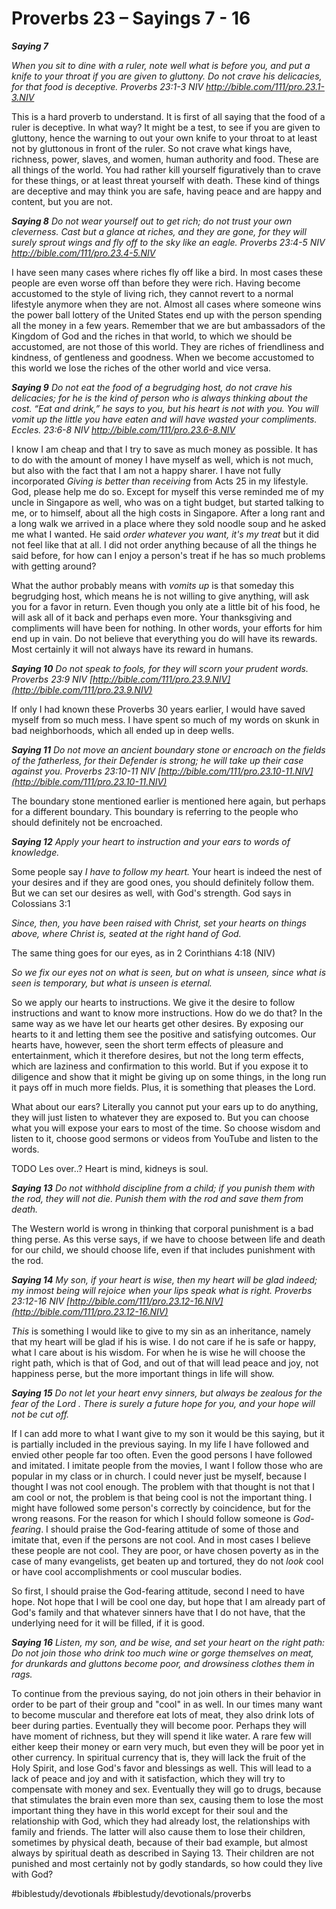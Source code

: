 # Proverbs 23 – Sayings 7 - 16
***Saying 7***

*When you sit to dine with a ruler, note well what is before you, and put a knife to your throat if you are given to gluttony. Do not crave his delicacies, for that food is deceptive.*
*Proverbs 23:1‭-‬3 NIV*
*http://bible.com/111/pro.23.1-3.NIV*

This is a hard proverb to understand. It is first of all saying that the food of a ruler is deceptive. In what way?
It might be a test, to see if you are given to gluttony, hence the warning to out your own knife to your throat to at least not by gluttonous in front of the ruler.
So not crave what kings have, richness, power, slaves, and women, human authority and food. These are all things of the world. You had rather kill yourself figuratively than to crave for these things, or at least threat yourself with death. These kind of things are deceptive and may think you are safe, having peace and are happy and content, but you are not.
 
 
***Saying 8***
*Do not wear yourself out to get rich; do not trust your own cleverness. Cast but a glance at riches, and they are gone, for they will surely sprout wings and fly off to the sky like an eagle.*
*Proverbs 23:4‭-‬5 NIV*
*http://bible.com/111/pro.23.4-5.NIV*

I have seen many cases where riches fly off like a bird. In most cases these people are even worse off than before they were rich. Having become accustomed to the style of living rich, they cannot revert to a normal lifestyle anymore when they are not.
Almost all cases where someone wins the power ball lottery of the United States end up with the person spending all the money in a few years.
Remember that we are but ambassadors of the Kingdom of God and the riches in that world, to which we should be accustomed, are not those of this world. They are riches of friendliness and kindness, of gentleness and goodness.
When we become accustomed to this world we lose the riches of the other world and vice versa.

***Saying 9***
*Do not eat the food of a begrudging host, do not crave his delicacies; for he is the kind of person who is always thinking about the cost. “Eat and drink,” he says to you, but his heart is not with you.*
*You will vomit up the little you have eaten and will have wasted your compliments.*
*Eccles. 23:6‭-‬8 NIV*
*http://bible.com/111/pro.23.6-8.NIV*

I know I am cheap and that I try to save as much money as possible. It has to do with the amount of money I have myself as well, which is not much, but also with the fact that I am not a happy sharer. I have not fully incorporated *Giving is better than receiving* from Acts 25 in my lifestyle. God, please help me do so. 
Except for myself this verse reminded me of my uncle in Singapore as well, who was on a tight budget, but started talking to me, or to himself, about all the high costs in Singapore. After a long rant and a long walk we arrived in a place where they sold noodle soup and he asked me what I wanted.
He said *order whatever you want, it's my treat* but it did not feel like that at all. I did not order anything because of all the things he said before, for how can I enjoy a person's treat if he has so much problems with getting around? 

What the author probably means with *vomits up* is that someday this begrudging host, which means he is not willing to give anything, will ask you for a favor in return. Even though you only ate a little bit of his food, he will ask all of it back and perhaps even more. Your thanksgiving and compliments will have been for nothing. In other words, your efforts for him end up in vain. 
Do not believe that everything you do will have its rewards. Most certainly it will not always have its reward in humans.

***Saying 10***
*Do not speak to fools, for they will scorn your prudent words.*
*Proverbs 23:9 NIV*
*[http://bible.com/111/pro.23.9.NIV](http://bible.com/111/pro.23.9.NIV)*

If only I had known these Proverbs 30 years earlier, I would have saved myself from so much mess. I have spent so much of my words on skunk in bad neighborhoods, which all ended up in deep wells.

***Saying 11***
*Do not move an ancient boundary stone or encroach on the fields of the fatherless, for their Defender is strong; he will take up their case against you.*
*Proverbs 23:10‭-‬11 NIV*
*[http://bible.com/111/pro.23.10-11.NIV](http://bible.com/111/pro.23.10-11.NIV)*

The boundary stone mentioned earlier is mentioned here again, but perhaps for a different boundary. This boundary is referring to the people who should definitely not be encroached.

***Saying 12***
*Apply your heart to instruction and your ears to words of knowledge.* 

Some people say *I have to follow my heart.* Your heart is indeed the nest of your desires and if they are good ones, you should definitely follow them. But we can set our desires as well, with God's strength. 
God says in Colossians 3:1

*Since, then, you have been raised with Christ, set your hearts on things above, where Christ is, seated at the right hand of God.*

The same thing goes for our eyes, as in 2 Corinthians 4:18 (NIV)

*So we fix our eyes not on what is seen, but on what is unseen, since what is seen is temporary, but what is unseen is eternal.*

So we apply our hearts to instructions. We give it the desire to follow instructions and want to know more instructions.
How do we do that? In the same way as we have let our hearts get other desires. By exposing our hearts to it and letting them see the positive and satisfying outcomes.
Our hearts have, however, seen the short term effects of pleasure and entertainment, which it therefore desires, but not the long term effects, which are laziness and confirmation to this world.
But if you expose it to diligence and show that it might be giving up on some things, in the long run it pays off in much more fields. Plus, it is something that pleases the Lord.

What about our ears? Literally you cannot put your ears up to do anything, they will just listen to whatever they are exposed to. But you can choose what you will expose your ears to most of the time.
So choose wisdom and listen to it, choose good sermons or videos from YouTube and listen to the words.

TODO
Les over..? Heart is mind, kidneys is soul.

***Saying 13***
*Do not withhold discipline from a child; if you punish them with the rod, they will not die. Punish them with the rod and save them from death.* 

The Western world is wrong in thinking that corporal punishment is a bad thing perse.
As this verse says, if we have to choose between life and death for our child, we should choose life, even if that includes punishment with the rod.

***Saying 14***
*My son, if your heart is wise, then my heart will be glad indeed; my inmost being will rejoice when your lips speak what is right.*
*Proverbs 23:12‭-‬16 NIV*
*[http://bible.com/111/pro.23.12-16.NIV](http://bible.com/111/pro.23.12-16.NIV)*
 
 
*This* is something I would like to give to my sin as an inheritance, namely that my heart will be glad if his is wise. I do not care if he is safe or happy, what I care about is his wisdom. For when he is wise he will choose the right path, which is that of God, and out of that will lead peace and joy, not happiness perse, but the more important things in life will show. 
 
 
***Saying 15***
*Do not let your heart envy sinners, but always be zealous for the fear of the Lord . There is surely a future hope for you, and your hope will not be cut off.*

If I can add more to what I want give to my son it would be this saying, but it is partially included in the previous saying.
In my life I have followed and envied other people far too often. Even the good persons I have followed and imitated. I imitate people from the movies, I want I follow those who are popular in my class or in church. I could never just be myself, because I thought I was not cool enough.
The problem with that thought is not that I am cool or not, the problem is that being cool is not the important thing.
I might have followed some person's correctly by coincidence, but for the wrong reasons. For the reason for which I should follow someone is *God-fearing*. I should praise the God-fearing attitude of some of those and imitate that, even if the persons are not cool. And in most cases I believe these people are not cool. They are poor, or have chosen poverty as in the case of many evangelists, get beaten up and tortured, they do not *look* cool or have cool accomplishments or cool muscular bodies. 
 
 
So first, I should praise the God-fearing attitude, second I need to have hope. Not hope that I will be cool one day, but hope that I am already part of God's family and that whatever sinners have that I do not have, that the underlying need for it will be filled, if it is good.
 
 
***Saying 16***
*Listen, my son, and be wise, and set your heart on the right path: Do not join those who drink too much wine or gorge themselves on meat, for drunkards and gluttons become poor, and drowsiness clothes them in rags.*
 
 
To continue from the previous saying, do not join others in their behavior in order to be part of their group and "cool" in as well. In our times many want to become muscular and therefore eat lots of meat, they also drink lots of beer during parties.
Eventually they will become poor. Perhaps they will have moment of richness, but they will spend it like water.
A rare few will either keep their money or earn very much, but even they will be poor yet in other currency. In spiritual currency that is, they will lack the fruit of the Holy Spirit, and lose God's favor and blessings as well. This will lead to a lack of peace and joy and with it satisfaction, which they will try to compensate with money and sex. Eventually they will go to drugs, because that stimulates the brain even more than sex, causing them to lose the most important thing they have in this world except for their soul and the relationship with God, which they had already lost, the relationships with family and friends.
The latter will also cause them to lose their children, sometimes by physical death, because of their bad example, but almost always by spiritual death as described in Saying 13. Their children are not punished and most certainly not by godly standards, so how could they live with God?

#biblestudy/devotionals #biblestudy/devotionals/proverbs
 
 